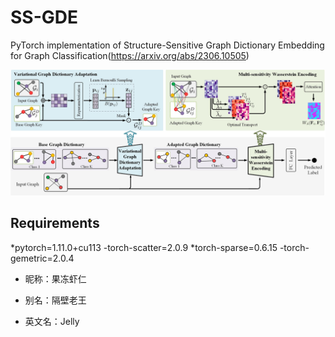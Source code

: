 # SS-GDE

PyTorch implementation of Structure-Sensitive Graph Dictionary Embedding for Graph Classification(https://arxiv.org/abs/2306.10505)

![architecture](/fig/SS-GDE_architecture.jpg)


## Requirements


*pytorch=1.11.0+cu113
-torch-scatter=2.0.9
*torch-sparse=0.6.15
-torch-gemetric=2.0.4

* 昵称：果冻虾仁
- 别名：隔壁老王
* 英文名：Jelly
